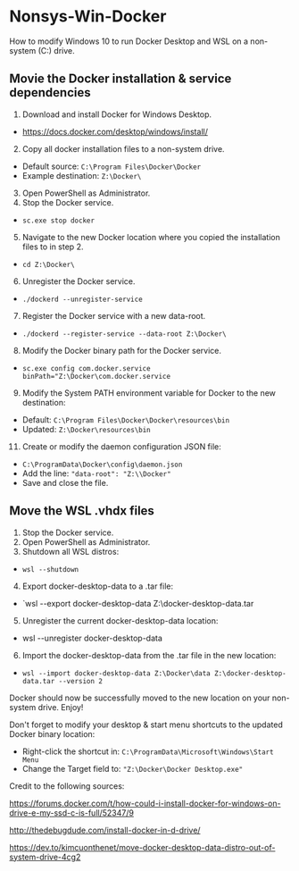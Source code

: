 # Nonsys-Win-Docker
How to modify Windows 10 to run Docker Desktop and WSL on a non-system (C:) drive.

## Movie the Docker installation & service dependencies
1. Download and install Docker for Windows Desktop.
  - https://docs.docker.com/desktop/windows/install/
2. Copy all docker installation files to a non-system drive.
  - Default source: `C:\Program Files\Docker\Docker`
  - Example destination: `Z:\Docker\`
3. Open PowerShell as Administrator.
4. Stop the Docker service.
  - `sc.exe stop docker`
5. Navigate to the new Docker location where you copied the installation files to in step 2.
  - `cd Z:\Docker\`
6. Unregister the Docker service.
  - `./dockerd --unregister-service`
7. Register the Docker service with a new data-root.
  - `./dockerd --register-service --data-root Z:\Docker\`
8. Modify the Docker binary path for the Docker service.
  - `sc.exe config com.docker.service binPath="Z:\Docker\com.docker.service`
9. Modify the System PATH environment variable for Docker to the new destination:
  - Default: `C:\Program Files\Docker\Docker\resources\bin`
  - Updated: `Z:\Docker\resources\bin`
11. Create or modify the daemon configuration JSON file:
  - `C:\ProgramData\Docker\config\daemon.json`
  - Add the line: `"data-root": "Z:\\Docker"`
  - Save and close the file.

## Move the WSL .vhdx files
1. Stop the Docker service.
2. Open PowerShell as Administrator.
3. Shutdown all WSL distros:
  - `wsl --shutdown`
4. Export docker-desktop-data to a .tar file:
  - `wsl --export docker-desktop-data Z:\docker-desktop-data.tar
5. Unregister the current docker-desktop-data location:
  - wsl --unregister docker-desktop-data
6. Import the docker-desktop-data from the .tar file in the new location:
  - `wsl --import docker-desktop-data Z:\Docker\data Z:\docker-desktop-data.tar --version 2`

Docker should now be successfully moved to the new location on your non-system drive. Enjoy!

Don't forget to modify your desktop & start menu shortcuts to the updated Docker binary location:
  - Right-click the shortcut in: `C:\ProgramData\Microsoft\Windows\Start Menu`
  - Change the Target field to: `"Z:\Docker\Docker Desktop.exe"`


Credit to the following sources:

https://forums.docker.com/t/how-could-i-install-docker-for-windows-on-drive-e-my-ssd-c-is-full/52347/9

http://thedebugdude.com/install-docker-in-d-drive/

https://dev.to/kimcuonthenet/move-docker-desktop-data-distro-out-of-system-drive-4cg2
